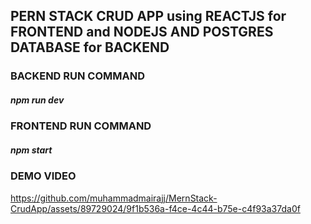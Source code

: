 ## PERN STACK CRUD APP using REACTJS for FRONTEND and NODEJS AND POSTGRES DATABASE for BACKEND

### BACKEND RUN COMMAND
##### npm run dev

### FRONTEND RUN COMMAND
##### npm start

### DEMO VIDEO
https://github.com/muhammadmairajj/MernStack-CrudApp/assets/89729024/9f1b536a-f4ce-4c44-b75e-c4f93a37da0f
